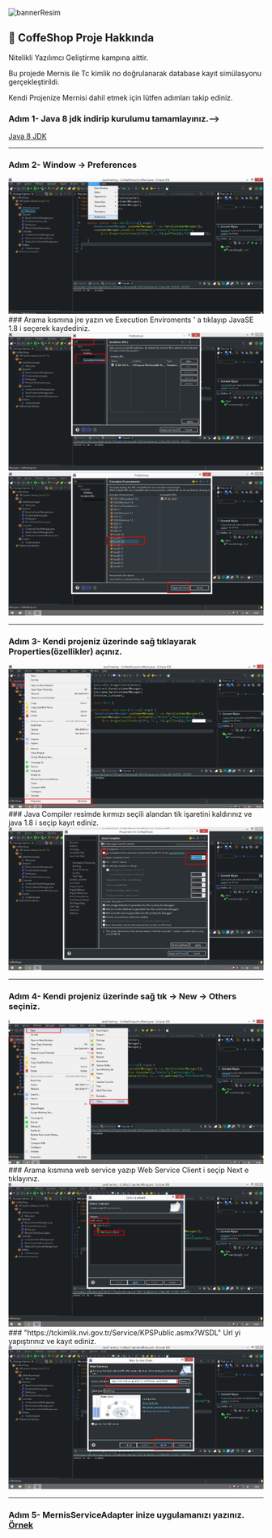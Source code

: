 

![bannerResim](https://i.ibb.co/qyk0t3j/Data-Access-2.jpg)

## :pushpin:  CoffeShop Proje Hakkında
 Nitelikli Yazılımcı Geliştirme kampına aittir.
 
 Bu projede Mernis ile Tc kimlik no doğrulanarak database kayıt simülasyonu gerçekleştirildi.

Kendi Projenize Mernisi dahil etmek için lütfen adımları takip ediniz.

### Adım 1- Java 8 jdk indirip kurulumu tamamlayınız.-->
[Java 8 JDK](https://www.oracle.com/tr/java/technologies/javase/javase-jdk8-downloads.html)

* * *

### Adım 2- Window -> Preferences
<img src="https://github.com/atakanreyhanioglu/CoffeShop/blob/main/MernisDahilEtmeAdimlari/1.png">
### Arama kısmına jre yazın ve Execution Enviroments ' a tıklayıp JavaSE 1.8 i seçerek kaydediniz.
<img src="https://github.com/atakanreyhanioglu/CoffeShop/blob/main/MernisDahilEtmeAdimlari/2.png">
<img src="https://github.com/atakanreyhanioglu/CoffeShop/blob/main/MernisDahilEtmeAdimlari/3.png">

* * *

### Adım 3- Kendi projeniz üzerinde sağ tıklayarak Properties(özellikler) açınız.
<img src="https://github.com/atakanreyhanioglu/CoffeShop/blob/main/MernisDahilEtmeAdimlari/4.png">
### Java Compiler resimde kırmızı seçili alandan tik işaretini kaldırınız ve java 1.8 i seçip kayıt ediniz.
<img src="https://github.com/atakanreyhanioglu/CoffeShop/blob/main/MernisDahilEtmeAdimlari/5.png">

* * *

### Adım 4- Kendi projeniz üzerinde sağ tık -> New -> Others seçiniz.
<img src="https://github.com/atakanreyhanioglu/CoffeShop/blob/main/MernisDahilEtmeAdimlari/6.png">
### Arama kısmına web service yazıp Web Service Client i seçip Next e tıklayınız.
<img src="https://github.com/atakanreyhanioglu/CoffeShop/blob/main/MernisDahilEtmeAdimlari/7.png">
### "https://tckimlik.nvi.gov.tr/Service/KPSPublic.asmx?WSDL" Url yi yapıştırınız ve kayıt ediniz.
<img src="https://github.com/atakanreyhanioglu/CoffeShop/blob/main/MernisDahilEtmeAdimlari/8.png">

* * *

### Adım 5- MernisServiceAdapter inize uygulamanızı yazınız. [Örnek](https://github.com/atakanreyhanioglu/CoffeShop/blob/main/src/Adapters/MernisServiceAdapter.java)




